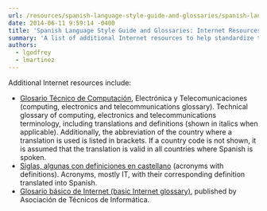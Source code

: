 ```yaml
---
url: /resources/spanish-language-style-guide-and-glossaries/spanish-language-style-guide-glossaries-internet-resources/
date: 2014-06-11 9:59:14 -0400
title: 'Spanish Language Style Guide and Glossaries: Internet Resources'
summary: 'A list of additional Internet resources to help standardize the use of Spanish across government.'
authors:
  - lgodfrey
  - lmartinez
---
```


Additional Internet resources include:

* [Glosario Técnico de Computación](http://www.certifiedchinesetranslation.com/Spanish/glosario.html), Electrónica y Telecomunicaciones (computing, electronics and telecommunications glossary). Technical glossary of computing, electronics and telecommunications terminology, including translations and definitions (shown in italics when applicable). Additionally, the abbreviation of the country where a translation is used is listed in brackets. If a country code is not shown, it is assumed that the translation is valid in all countries where Spanish is spoken.
* [Siglas, algunas con definiciones en castellano](http://www.certified-translation.org/Spanish/siglas.html) (acronyms with definitions). Acronyms, mostly IT, with their corresponding definition translated into Spanish.
* [Glosario básico de Internet (basic Internet glossary)](http://www.ati.es/novatica/glointv2.html), published by Asociación de Técnicos de Informática.
